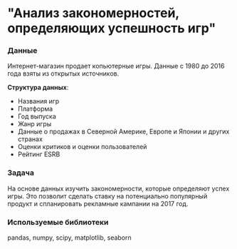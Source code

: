 # "Анализ закономерностей, определяющих успешность игр"

### Данные

Интернет-магазин продает копьютерные игры. Данные c 1980 до 2016 года взяты из открытых источников.

**Структура данных**:

- Названия игр
- Платформа
- Год выпуска
- Жанр игры
- Данные о продажах в Северной Америке, Европе и Японии и других странах
- Оценки критиков и оценки пользователей
- Рейтинг ESRB

### Задача

На основе данных изучить закономерности, которые определяют успех игры. Это позволит сделать ставку на потенциально популярный продукт и спланировать рекламные кампании на 2017 год.

### Используемые библиотеки

pandas, numpy, scipy, matplotlib, seaborn
